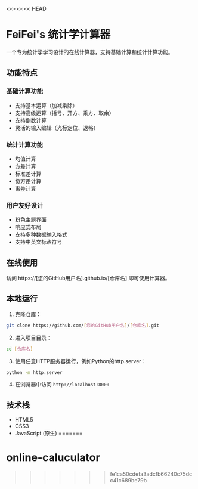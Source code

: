 <<<<<<< HEAD
# FeiFei's 统计学计算器

一个专为统计学学习设计的在线计算器，支持基础计算和统计计算功能。

## 功能特点

### 基础计算功能
- 支持基本运算（加减乘除）
- 支持高级运算（括号、开方、乘方、取余）
- 支持倒数计算
- 灵活的输入编辑（光标定位、退格）

### 统计计算功能
- 均值计算
- 方差计算
- 标准差计算
- 协方差计算
- 离差计算

### 用户友好设计
- 粉色主题界面
- 响应式布局
- 支持多种数据输入格式
- 支持中英文标点符号

## 在线使用

访问 https://[您的GitHub用户名].github.io/[仓库名] 即可使用计算器。

## 本地运行

1. 克隆仓库：
```bash
git clone https://github.com/[您的GitHub用户名]/[仓库名].git
```

2. 进入项目目录：
```bash
cd [仓库名]
```

3. 使用任意HTTP服务器运行，例如Python的http.server：
```bash
python -m http.server
```

4. 在浏览器中访问 `http://localhost:8000`

## 技术栈
- HTML5
- CSS3
- JavaScript (原生)
=======
# online-caluculator
>>>>>>> fe1ca50cdefa3adcfb66240c75dcc41c689be79b
